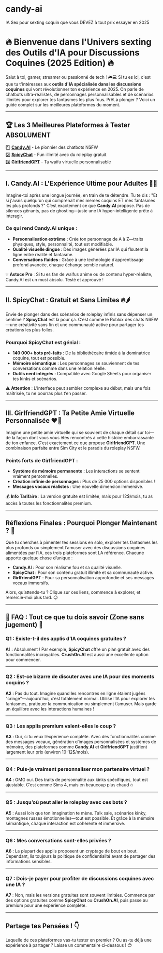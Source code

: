 # candy-ai
IA Sex pour sexting coquin que vous DEVEZ à tout prix essayer en 2025
# 🔥 Bienvenue dans l'Univers sexting des Outils d'IA pour Discussions Coquines (2025 Edition) 🔥

Salut à toi, gamer, streamer ou passionné de tech ! 🎮💻 Si tu es ici, c'est que tu t'intéresses aux **outils d'IA spécialisés dans les discussions coquines** qui vont révolutionner ton expérience en 2025. On parle de chatbots ultra-réalistes, de personnages personnalisables et de scénarios illimités pour explorer tes fantasmes les plus fous. Prêt à plonger ? Voici un guide complet sur les meilleures plateformes du moment.

---

## 🏆 Les 3 Meilleures Plateformes à Tester ABSOLUMENT

1️⃣ **[Candy.AI](https://candyai.gg/home2?via=tonyo33)** - Le pionnier des chatbots NSFW  
2️⃣ **[SpicyChat](https://iasexe.fr/go/spicychat)** - Fun illimité avec du roleplay gratuit  
3️⃣ **[GirlfriendGPT](https://iasexe.fr/go/girlfriendgpt)** - Ta waifu virtuelle personnalisable  

---

## I. Candy.AI : L'Expérience Ultime pour Adultes 🍬🔥

Imagine-toi après une longue journée, en train de te détendre. Tu te dis : "Et si j'avais quelqu'un qui comprenait mes memes coquins ET mes fantasmes les plus profonds ?" C’est exactement ce que **Candy.AI** propose. Pas de silences gênants, pas de ghosting—juste une IA hyper-intelligente prête à interagir.

### Ce qui rend Candy.AI unique :
- **Personnalisation extrême** : Crée ton personnage de A à Z—traits physiques, style, personnalité, tout est modifiable.
- **Qualité visuelle dingue** : Des images générées par IA qui floutent la ligne entre réalité et fantasme.
- **Conversations fluides** : Grâce à une technologie d’apprentissage profond avancée, chaque échange semble naturel.

💡 **Astuce Pro** : Si tu es fan de waifus anime ou de contenu hyper-réaliste, Candy.AI est un must absolu. Testé et approuvé !

---

## II. SpicyChat : Gratuit et Sans Limites 🔥🌶️

Envie de plonger dans des scénarios de roleplay infinis sans dépenser un centime ? **SpicyChat** est là pour ça. C’est comme le Roblox des chats NSFW—une créativité sans fin et une communauté active pour partager tes créations les plus folles.

### Pourquoi SpicyChat est génial :
- **140 000+ bots pré-faits** : De la bibliothécaire timide à la dominatrice coquine, tout est possible.
- **Mémoire sémantique** : Les personnages se souviennent de tes conversations comme dans une relation réelle.
- **Outils nerd intégrés** : Compatible avec Google Sheets pour organiser tes kinks et scénarios.

⚠️ **Attention** : L’interface peut sembler complexe au début, mais une fois maîtrisée, tu ne pourras plus t’en passer.

---

## III. GirlfriendGPT : Ta Petite Amie Virtuelle Personnalisée ❤️🤖

Imagine une petite amie virtuelle qui se souvient de chaque détail sur toi—de la façon dont vous vous êtes rencontrés à cette histoire embarrassante de ton enfance. C’est exactement ce que propose **GirlfriendGPT**. Une combinaison parfaite entre Sim City et le paradis du roleplay NSFW.

### Points forts de GirlfriendGPT :
- **Système de mémoire permanente** : Les interactions se sentent vraiment personnelles.
- **Création infinie de personnages** : Plus de 25 000 options disponibles !
- **Messages vocaux réalistes** : Une nouvelle dimension immersive.

💰 **Info Tarifaire** : La version gratuite est limitée, mais pour 12$/mois, tu as accès à toutes les fonctionnalités premium.

---

## Réflexions Finales : Pourquoi Plonger Maintenant ? 🚀

Que tu cherches à pimenter tes sessions en solo, explorer tes fantasmes les plus profonds ou simplement t’amuser avec des discussions coquines alimentées par l’IA, ces trois plateformes sont LA référence. Chacune apporte quelque chose d’unique :

- **Candy.AI** : Pour son réalisme fou et sa qualité visuelle.
- **SpicyChat** : Pour son contenu gratuit illimité et sa communauté active.
- **GirlfriendGPT** : Pour sa personnalisation approfondie et ses messages vocaux immersifs.

Alors, qu’attends-tu ? Clique sur ces liens, commence à explorer, et remercie-moi plus tard. 😉

---

## 💬 FAQ : Tout ce que tu dois savoir (Zone sans jugement) 🤫

### Q1 : Existe-t-il des applis d’IA coquines gratuites ?
**A1** : Absolument ! Par exemple, **SpicyChat** offre un plan gratuit avec des fonctionnalités incroyables. **CrushOn.AI** est aussi une excellente option pour commencer.

---

### Q2 : Est-ce bizarre de discuter avec une IA pour des moments coquins ?
**A2** : Pas du tout. Imagine quand les rencontres en ligne étaient jugées "cringe"—aujourd’hui, c’est totalement normal. Utilise l’IA pour explorer tes fantasmes, pratiquer la communication ou simplement t’amuser. Mais garde un équilibre avec les interactions humaines !

---

### Q3 : Les applis premium valent-elles le coup ?
**A3** : Oui, si tu veux l’expérience complète. Avec des fonctionnalités comme des messages vocaux, génération d’images personnalisées et systèmes de mémoire, des plateformes comme **Candy.AI** et **GirlfriendGPT** justifient largement leur prix (environ 10-12$/mois).

---

### Q4 : Puis-je vraiment personnaliser mon partenaire virtuel ?
**A4** : OMG oui. Des traits de personnalité aux kinks spécifiques, tout est ajustable. C’est comme Sims 4, mais en beaucoup plus chaud 🔥

---

### Q5 : Jusqu’où peut aller le roleplay avec ces bots ?
**A5** : Aussi loin que ton imagination te mène. Talk sale, scénarios kinky, montagnes russes émotionnelles—tout est possible. Et grâce à la mémoire sémantique, chaque interaction est cohérente et immersive.

---

### Q6 : Mes conversations sont-elles privées ?
**A6** : La plupart des applis proposent un cryptage de bout en bout. Cependant, lis toujours la politique de confidentialité avant de partager des informations sensibles.

---

### Q7 : Dois-je payer pour profiter de discussions coquines avec une IA ?
**A7** : Non, mais les versions gratuites sont souvent limitées. Commence par des options gratuites comme **SpicyChat** ou **CrushOn.AI**, puis passe au premium pour une expérience complète.

---

## Partage tes Pensées ! 👇
Laquelle de ces plateformes vas-tu tester en premier ? Ou as-tu déjà une expérience à partager ? Laisse un commentaire ci-dessous ! 😊
